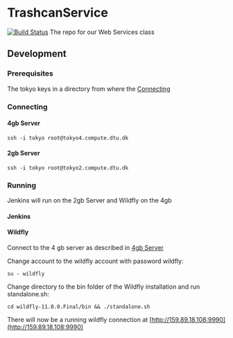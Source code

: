 # TrashcanService
[![Build Status](http://159.89.16.70:8080/buildStatus/icon?job=TrashcanServiceMaster)](http://159.89.16.70:8080/job/TrashcanServiceMaster)
The repo for our Web Services class

## Development
### Prerequisites
The tokyo keys in a directory from where the [Connecting](#Connecting)


### Connecting
#### 4gb Server
```shell
ssh -i tokyo root@tokyo4.compute.dtu.dk
```

#### 2gb Server
```shell
ssh -i tokyo root@tokyo2.compute.dtu.dk
```

### Running
Jenkins will run on the 2gb Server and Wildfly on the 4gb

#### Jenkins


#### Wildfly
Connect to the 4 gb server as described in [4gb Server](#4gb-Server)

Change account to the wildfly account with password wildfly:
```shell
su - wildfly
```

Change directory to the bin folder of the Wildfly installation and run standalone.sh:
```shell
cd wildfly-11.0.0.Final/bin && ./standalone.sh
```

There will now be a running wildfly connection at [http://159.89.18.108:9990](http://159.89.18.108:9990)
